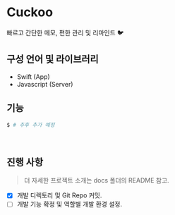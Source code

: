 # Cuckoo

빠르고 간단한 메모, 편한 관리 및 리마인드 🐦

## 구성 언어 및 라이브러리

-   Swift (App)
-   Javascript (Server)

## 기능

```sh
$ # 추후 추가 예정
```

<br/>

## 진행 사항

> 더 자세한 프로젝트 소개는 docs 폴더의 README 참고.

-   [x] 개발 디렉토리 및 Git Repo 커밋.
-   [ ] 개발 기능 확정 및 역할별 개발 환경 설정.
